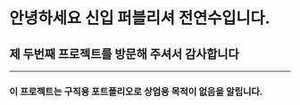 # 안녕하세요 신입 퍼블리셔 전연수입니다.
## 제 두번째 프로젝트를 방문해 주셔서 감사합니다
---------------------------------------------
### 이 프로젝트는 구직용 포트폴리오로 상업용 목적이 없음을 알립니다.


